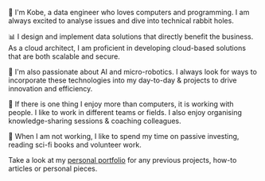 👋 I'm Kobe, a data engineer who loves computers and programming. I am always excited to analyse issues and dive into technical rabbit holes. 

📊 I design and implement data solutions that directly benefit the business. As a cloud architect, I am proficient in developing cloud-based solutions that are both scalable and secure.

🤖 I'm also passionate about AI and micro-robotics. I always look for ways to incorporate these technologies into my day-to-day & projects to drive innovation and efficiency.

🤝 If there is one thing I enjoy more than computers, it is working with people. I like to work in different teams or fields. I also enjoy organising knowledge-sharing sessions & coaching colleagues.

🌴 When I am not working, I like to spend my time on passive investing, reading sci-fi books and volunteer work.

Take a look at my [personal portfolio](https://kobethuwis.com) for any previous projects, how-to articles or personal pieces.
